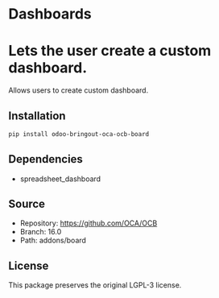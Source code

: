 # Dashboards


Lets the user create a custom dashboard.
========================================

Allows users to create custom dashboard.
    

## Installation

```bash
pip install odoo-bringout-oca-ocb-board
```

## Dependencies

- spreadsheet_dashboard

## Source

- Repository: https://github.com/OCA/OCB
- Branch: 16.0
- Path: addons/board

## License

This package preserves the original LGPL-3 license.
